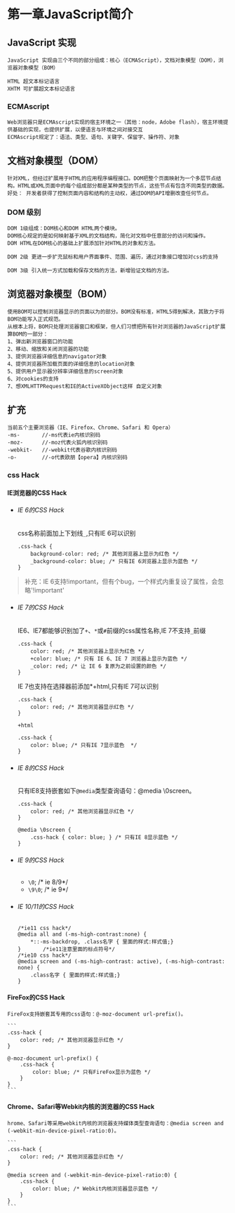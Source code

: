 # 第一章JavaScript简介

## JavaScript 实现

    JavaScript 实现由三个不同的部分组成：核心（ECMAScript），文档对象模型（DOM），浏览器对象模型（BOM）

    HTML 超文本标记语言
    XHTM 可扩展超文本标记语言

### ECMAscript
    Web浏览器只是ECMAscript实现的宿主环境之一（其他：node，Adobe flash），宿主环境提供基础的实现，也提供扩展，以便语言与环境之间对接交互
    ECMAscript规定了：语法、类型、语句、关键字、保留字、操作符、对象

## 文档对象模型（DOM）
    针对XML，但经过扩展用于HTML的应用程序编程接口。DOM把整个页面映射为一个多层节点结构。HTML或XML页面中的每个组成部分都是某种类型的节点，这些节点有包含不同类型的数据。
    好处： 开发者获得了控制页面内容和结构的主动权，通过DOM的API增删改查任何节点。

### DOM 级别
    DOM 1级组成：DOM核心和DOM HTML两个模块。
    DOM核心规定的是如何映射基于XML的文档结构，简化对文档中任意部分的访问和操作。
    DOM HTML在DOM核心的基础上扩展添加针对HTML的对象和方法。

    DOM 2级 更进一步扩充鼠标和用户界面事件、范围、遍历，通过对象接口增加对css的支持

    DOM 3级 引入统一方式加载和保存文档的方法，新增验证文档的方法。

## 浏览器对象模型（BOM）
    使用BOM可以控制浏览器显示的页面以为的部分。BOM没有标准，HTML5得到解决，其致力于将BOM功能写入正式规范。
    从根本上将，BOM只处理浏览器窗口和框架，但人们习惯把所有针对浏览器的JavaScript扩展算BOM的一部分：
    1、弹出新浏览器窗口的功能
    2、移动、缩放和关闭浏览器的功能
    3、提供浏览器详细信息的navigator对象
    4、提供浏览器所加载页面的详细信息的location对象
    5、提供用户显示器分辨率详细信息的screen对象
    6、对cookies的支持
    7、想XMLHTTPRequest和IE的ActiveXObject这样 自定义对象

## 扩充
    当前五个主要浏览器（IE、Firefox、Chrome、Safari 和 Opera）
    -ms-       //-ms代表ie内核识别码
    -moz-      //-moz代表火狐内核识别码
    -webkit-   //-webkit代表谷歌内核识别码
    -o-        //-o代表欧朋【opera】内核识别码

### css Hack

#### IE浏览器的CSS Hack

* ###### IE 6的CSS Hack
    css名称前面加上下划线`_`,只有IE 6可以识别
    ```
    .css-hack {
        background-color: red; /* 其他浏览器上显示为红色 */
        _background-color: blue; /* 只有IE 6浏览器上显示为蓝色 */
    }
    ```

> 补充：IE 6支持!important，但有个bug，一个样式内重复设了属性，会忽略'!important'

* ###### IE 7的CSS Hack
    IE6、IE7都能够识别加了`+`、`*`或`#`前缀的css属性名称,IE 7不支持`_`前缀

    ````
    .css-hack {
        color: red; /* 其他浏览器上显示为红色 */
        +color: blue; /* 只有 IE 6、IE 7 浏览器上显示为蓝色 */
        _color: red; /* 让 IE 6 复原为之前设置的颜色 */
    }
    ````

    IE 7也支持在选择器前添加*+html,只有IE 7可以识别

    ```
    .css-hack {
        color: red; /* 其他浏览器显示红色 */
    }
    ```

    `+html`

    ```
    .css-hack {
        color: blue; /* 只有IE 7显示蓝色  */
    }
    ```

* ###### IE 8的CSS Hack
    只有IE8支持嵌套如下`@media`类型查询语句：@media \0screen。

    ```
    .css-hack {
        color: red; /* 其他浏览器显示红色 */
    }

    @media \0screen {
        .css-hack { color: blue; } /* 只有IE 8显示蓝色 */
    }
    ```

* ###### IE 9的CSS Hack
    * `\0`;      /* ie 8/9*/
    * `\9\0`;    /* ie 9*/

* ###### IE 10/11的CSS Hack

    ```
    /*ie11 css hack*/ 
    @media all and (-ms-high-contrast:none) { 
        *::-ms-backdrop, .class名字 { 里面的样式:样式值;} 
    }       /*ie11注意里面的标点符号*/ 
    /*ie10 css hack*/ 
    @media screen and (-ms-high-contrast: active), (-ms-high-contrast: none) { 
        .class名字 { 里面的样式:样式值;} 
    }
    ```

#### FireFox的CSS Hack
    FireFox支持嵌套其专用的css语句：@-moz-document url-prefix()。
    
    ```
    .css-hack {
        color: red; /* 其他浏览器显示红色 */
    }

    @-moz-document url-prefix() {
        .css-hack {
            color: blue; /* 只有FireFox显示为蓝色 */
        }
    }
    ```

#### Chrome、Safari等Webkit内核的浏览器的CSS Hack
    hrome、Safari等采用webkit内核的浏览器支持媒体类型查询语句：@media screen and (-webkit-min-device-pixel-ratio:0)。

    ```
    .css-hack {
        color: red; /* 其他浏览器显示红色 */
    }

    @media screen and (-webkit-min-device-pixel-ratio:0) { 
        .css-hack {
            color: blue; /* Webkit内核浏览器显示蓝色 */
        }
    }
    ```